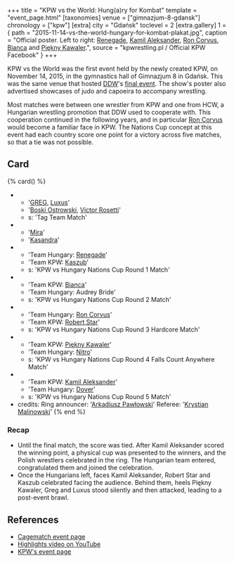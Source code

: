 +++
title = "KPW vs the World: Hung(a)ry for Kombat"
template = "event_page.html"
[taxonomies]
venue = ["gimnazjum-8-gdansk"]
chronology = ["kpw"]
[extra]
city = "Gdańsk"
toclevel = 2
[extra.gallery]
1 = { path = "2015-11-14-vs-the-world-hungary-for-kombat-plakat.jpg", caption = "Official poster. Left to right: [Renegade](@/w/renegade.md), [Kamil Aleksander](@/w/kamil-aleksander.md), [Ron Corvus](@/w/ron-corvus.md), [Bianca](@/w/bianca.md) and [Piękny Kawaler](@/w/piekny-kawaler.md).", source = "kpwrestling.pl / Official KPW Facebook" }
+++

KPW vs the World was the first event held by the newly created KPW, on November 14, 2015, in the gymnastics hall of Gimnazjum 8 in Gdańsk. This was the same venue that hosted [DDW](@/o/ddw.md)'s [final event](@/e/ddw/2015-05-02-ddw-house-show-2.md). The show's poster also advertised showcases of judo and capoeira to accompany wrestling.

Most matches were between one wrestler from KPW and one from HCW, a Hungarian wrestling promotion that DDW used to cooperate with. This cooperation continued in the following years, and in particular [Ron Corvus](@/w/ron-corvus.md) would become a familiar face in KPW. The Nations Cup concept at this event had each country score one point for a victory across five matches, so that a tie was not possible.

## Card

{% card() %}
- - '[GREG](@/w/greg.md), [Luxus](@/w/luxus.md)'
  - '[Boski Ostrowski](@/w/ostrowski.md), [Victor Rosetti](@/w/rosetti.md)'
  - s: 'Tag Team Match'
- - '[Mira](@/w/mira.md)'
  - '[Kasandra](@/w/kasandra.md)'
- - 'Team Hungary: [Renegade](@/w/renegade.md)'
  - 'Team KPW: [Kaszub](@/w/kaszub.md)'
  - s: 'KPW vs Hungary Nations Cup Round 1 Match'
- - 'Team KPW: [Bianca](@/w/bianca.md)'
  - 'Team Hungary: Audrey Bride'
  - s: 'KPW vs Hungary Nations Cup Round 2 Match'
- - 'Team Hungary: [Ron Corvus](@/w/ron-corvus.md)'
  - 'Team KPW: [Robert Star](@/w/robert-star.md)'
  - s: 'KPW vs Hungary Nations Cup Round 3 Hardcore Match'
- - 'Team KPW: [Piękny Kawaler](@/w/piekny-kawaler.md)'
  - 'Team Hungary: [Nitro](@/w/nitro.md)'
  - s: 'KPW vs Hungary Nations Cup Round 4 Falls Count Anywhere Match'
- - 'Team KPW: [Kamil Aleksander](@/w/kamil-aleksander.md)'
  - 'Team Hungary: [Dover](@/w/dover.md)'
  - s: 'KPW vs Hungary Nations Cup Round 5 Match'
- credits:
    Ring announcer: '[Arkadiusz Pawłowski](@/w/pan-pawlowski.md)'
    Referee: '[Krystian Malinowski](@/w/krystian-malinowski.md)'
{% end %}

### Recap

* Until the final match, the score was tied. After Kamil Aleksander scored the winning point, a physical cup was presented to the winners, and the Polish wrestlers celebrated in the ring. The Hungarian team entered, congratulated them and joined the celebration.
* Once the Hungarians left, faces Kamil Aleksander, Robert Star and Kaszub celebrated facing the audience. Behind them, heels Piękny Kawaler, Greg and Luxus stood silently and then attacked, leading to a post-event brawl.

## References

* [Cagematch event page](https://www.cagematch.net/?id=1&nr=153079)
* [Highlights video on YouTube](https://www.youtube.com/watch?v=yRUcvds5OnI)
* [KPW's event page](https://kpwrestling.pl/events/kpw-vs-the-world/)
